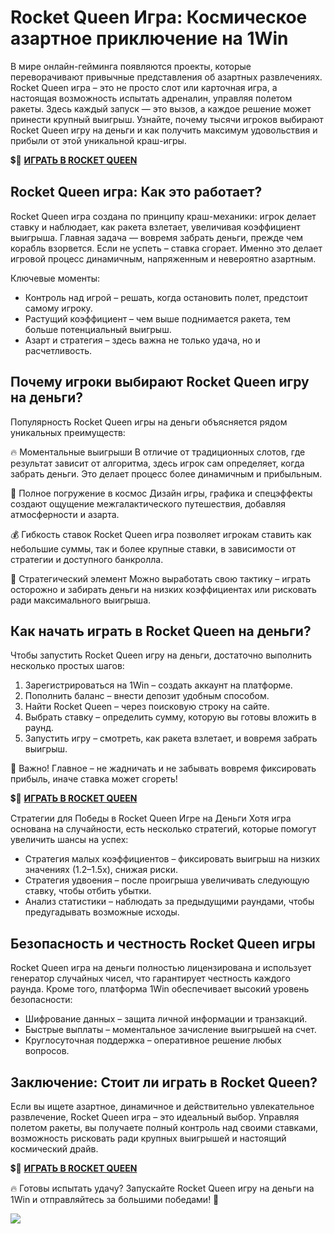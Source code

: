 # Rocket Queen Игра: Космическое азартное приключение на 1Win

В мире онлайн-гейминга появляются проекты, которые переворачивают привычные представления об азартных развлечениях. Rocket Queen игра – это не просто слот или карточная игра, а настоящая возможность испытать адреналин, управляя полетом ракеты. Здесь каждый запуск — это вызов, а каждое решение может принести крупный выигрыш. Узнайте, почему тысячи игроков выбирают Rocket Queen игру на деньги и как получить максимум удовольствия и прибыли от этой уникальной краш-игры.

💲🎰 [**ИГРАТЬ В ROCKET QUEEN**](https://i.ibb.co/dPzGQnC/Spins-Queen.jpg "**ИГРАТЬ В ROCKET QUEEN**")

## Rocket Queen игра: Как это работает?

Rocket Queen игра создана по принципу краш-механики: игрок делает ставку и наблюдает, как ракета взлетает, увеличивая коэффициент выигрыша. Главная задача — вовремя забрать деньги, прежде чем корабль взорвется. Если не успеть – ставка сгорает. Именно это делает игровой процесс динамичным, напряженным и невероятно азартным.

Ключевые моменты:

- Контроль над игрой – решать, когда остановить полет, предстоит самому игроку.
- Растущий коэффициент – чем выше поднимается ракета, тем больше потенциальный выигрыш.
- Азарт и стратегия – здесь важна не только удача, но и расчетливость.

## Почему игроки выбирают Rocket Queen игру на деньги?

Популярность Rocket Queen игры на деньги объясняется рядом уникальных преимуществ:

🔥 Моментальные выигрыши
В отличие от традиционных слотов, где результат зависит от алгоритма, здесь игрок сам определяет, когда забрать деньги. Это делает процесс более динамичным и прибыльным.

🚀 Полное погружение в космос
Дизайн игры, графика и спецэффекты создают ощущение межгалактического путешествия, добавляя атмосферности и азарта.

💰 Гибкость ставок
Rocket Queen игра позволяет игрокам ставить как небольшие суммы, так и более крупные ставки, в зависимости от стратегии и доступного банкролла.

🎯 Стратегический элемент
Можно выработать свою тактику – играть осторожно и забирать деньги на низких коэффициентах или рисковать ради максимального выигрыша.

## Как начать играть в Rocket Queen на деньги?

Чтобы запустить Rocket Queen игру на деньги, достаточно выполнить несколько простых шагов:

1. Зарегистрироваться на 1Win – создать аккаунт на платформе.
2. Пополнить баланс – внести депозит удобным способом.
3. Найти Rocket Queen – через поисковую строку на сайте.
4. Выбрать ставку – определить сумму, которую вы готовы вложить в раунд.
5. Запустить игру – смотреть, как ракета взлетает, и вовремя забрать выигрыш.

🚀 Важно! Главное – не жадничать и не забывать вовремя фиксировать прибыль, иначе ставка может сгореть!

💲🎰 [**ИГРАТЬ В ROCKET QUEEN**](https://i.ibb.co/dPzGQnC/Spins-Queen.jpg "**ИГРАТЬ В ROCKET QUEEN**")

Стратегии для Победы в Rocket Queen Игре на Деньги
Хотя игра основана на случайности, есть несколько стратегий, которые помогут увеличить шансы на успех:

- Стратегия малых коэффициентов – фиксировать выигрыш на низких значениях (1.2–1.5х), снижая риски.
- Стратегия удвоения – после проигрыша увеличивать следующую ставку, чтобы отбить убытки.
- Анализ статистики – наблюдать за предыдущими раундами, чтобы предугадывать возможные исходы.

## Безопасность и честность Rocket Queen игры

Rocket Queen игра на деньги полностью лицензирована и использует генератор случайных чисел, что гарантирует честность каждого раунда. Кроме того, платформа 1Win обеспечивает высокий уровень безопасности:

- Шифрование данных – защита личной информации и транзакций.
- Быстрые выплаты – моментальное зачисление выигрышей на счет.
- Круглосуточная поддержка – оперативное решение любых вопросов.

## Заключение: Стоит ли играть в Rocket Queen?

Если вы ищете азартное, динамичное и действительно увлекательное развлечение, Rocket Queen игра – это идеальный выбор. Управляя полетом ракеты, вы получаете полный контроль над своими ставками, возможность рисковать ради крупных выигрышей и настоящий космический драйв.

💲🎰 [**ИГРАТЬ В ROCKET QUEEN**](https://i.ibb.co/dPzGQnC/Spins-Queen.jpg "**ИГРАТЬ В ROCKET QUEEN**")

🔥 Готовы испытать удачу? Запускайте Rocket Queen игру на деньги на 1Win и отправляйтесь за большими победами! 🚀

[![](https://i.ibb.co/dPzGQnC/Spins-Queen.jpg)](https://clck.ru/3FngNT)
